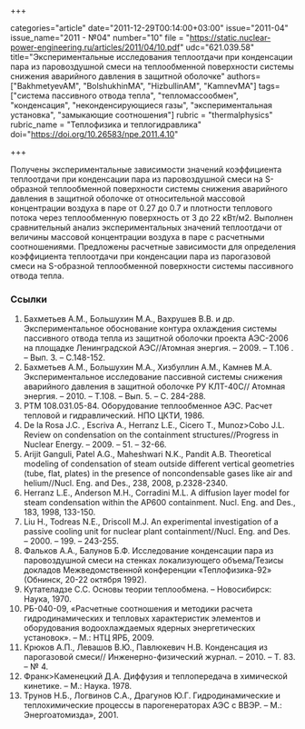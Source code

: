 +++

categories="article"
date="2011-12-29T00:14:00+03:00"
issue="2011-04"
issue_name="2011 - №04"
number="10"
file = "https://static.nuclear-power-engineering.ru/articles/2011/04/10.pdf"
udc="621.039.58"
title="Экспериментальные исследования теплоотдачи при конденсации пара из паровоздушной смеси на теплообменной поверхности системы снижения аварийного давления в защитной оболочке"
authors=["BakhmetyevAM", "BolshukhinMA", "HizbullinAM", "KamnevMA"]
tags=["система пассивного отвода тепла", "тепломассообмен", "конденсация", "неконденсирующиеся газы", "экспериментальная установка", "замыкающие соотношения"]
rubric = "thermalphysics"
rubric_name = "Теплофизика и теплогидравлика"
doi="https://doi.org/10.26583/npe.2011.4.10"

+++

Получены экспериментальные зависимости значений коэффициента теплоотдачи при конденсации пара из паровоздушной смеси на S-образной теплообменной поверхности системы снижения аварийного давления в защитной оболочке от относительной массовой концентрации воздуха в паре от 0.27 до 0.7 и плотности теплового потока через теплообменную поверхность от 3 до 22 кВт/м2. Выполнен сравнительный анализ экспериментальных значений теплоотдачи от величины массовой концентрации воздуха в паре с расчетными соотношениями. Предложены расчетные зависимости для определения коэффициента теплоотдачи при конденсации пара из парогазовой смеси на S-образной теплообменной поверхности системы пассивного отвода тепла.

### Ссылки

1. Бахметьев А.М., Большухин М.А., Вахрушев В.В. и др. Экспериментальное обоснование контура охлаждения системы пассивного отвода тепла из защитной оболочки проекта АЭС-2006 на площадке Ленинградской АЭС//Атомная энергия. – 2009. – Т.106 . – Вып. 3. – С.148-152.
2. Бахметьев А.М., Большухин М.А., Хизбуллин А.М., Камнев М.А. Экспериментальное исследование пассивной системы снижения аварийного давления в защитной оболочке РУ КЛТ-40С// Атомная энергия. – 2010. – Т.108. – Вып. 5. – С. 284-288.
3. РТМ 108.031.05-84. Оборудование теплообменное АЭС. Расчет тепловой и гидравлический. НПО ЦКТИ, 1986.
4. De la Rosa J.C. , Escriva A., Herranz L.E., Cicero T., Munoz>Cobo J.L. Review on condensation on the containment structures//Progress in Nuclear Energy. – 2009. – 51. – 32-66.
5. Arijit Ganguli, Patel A.G., Maheshwari N.K., Pandit A.B. Theoretical modeling of condensation of steam outside different vertical geometries (tube, flat, plates) in the presence of noncondensable gases like air and helium//Nucl. Eng. and Des., 238, 2008, p.2328-2340.
6. Herranz L.E., Anderson M.H., Corradini M.L. A diffusion layer model for steam condensation within the AP600 containment. Nucl. Eng. and Des., 183, 1998, 133-150.
7. Liu H., Todreas N.E., Driscoll M.J. An experimental investigation of a passive cooling unit for nuclear plant containment//Nucl. Eng. and Des. – 2000. – 199. – 243-255.
8. Фальков А.А., Балунов Б.Ф. Исследование конденсации пара из паровоздушной смеси на стенках локализующего объема/Тезисы докладов Межведомственной конференции «Теплофизика-92» (Обнинск, 20-22 октября 1992).
9. Кутателадзе С.С. Основы теории теплообмена. – Новосибирск: Наука, 1970.
10. РБ-040-09, «Расчетные соотношения и методики расчета гидродинамических и тепловых характеристик элементов и оборудования водоохлаждаемых ядерных энергетических установок». – М.: НТЦ ЯРБ, 2009.
11. Крюков А.П., Левашов В.Ю., Павлюкевич Н.В. Конденсация из парогазовой смеси// Инженерно-физический журнал. – 2010. – Т. 83. – № 4.
12. Франк>Каменецкий Д.А. Диффузия и теплопередача в химической кинетике. – М.: Наука. 1978.
13. Трунов Н.Б., Логвинов С.А., Драгунов Ю.Г. Гидродинамические и теплохимические процессы в парогенераторах АЭС с ВВЭР. – М.: Энергоатомизда», 2001.